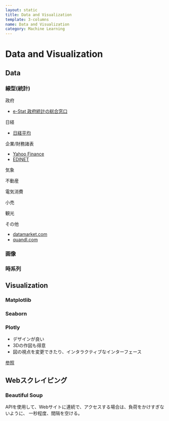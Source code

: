 ```yaml
---
layout: static
title: Data and Visualization
template: 3-columns
name: Data and Visualization
category: Machine Learning
---
```


# Data and Visualization

## Data

### 線型(統計)

政府
- [e-Stat 政府統計の総合窓口](https://www.e-stat.go.jp)

日経
- [日経平均](https://indexes.nikkei.co.jp/nkave/index)

企業/財務諸表
- [Yahoo Finance]()
- [EDINET](http://disclosure.edinet-fsa.go.jp)

気象

不動産

電気消費

小売

観光

その他
- [datamarket.com](https://datamarket.com/topic/list/countries/)
- [quandl.com](https://www.quandl.com)

### 画像

### 時系列


## Visualization

### Matplotlib

### Seaborn

### Plotly

- デザインが良い
- 3Dの作図も得意
- 図の視点を変更できたり、インタラクティブなインターフェース

[参照](http://www.mathgram.xyz/entry/plotly#box)

## Webスクレイピング

### Beautiful Soup
APIを使用して、Webサイトに連続で、アクセスする場合は、負荷をかけすぎないように、
一秒程度、間隔を空ける。

